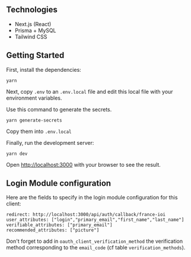 ## Technologies

- Next.js (React)
- Prisma + MySQL
- Tailwind CSS

## Getting Started

First, install the dependencies:

```
yarn
```

Next, copy `.env` to an `.env.local` file and edit this local file
with your environment variables.

Use this command to generate the secrets.

```
yarn generate-secrets
```

Copy them into `.env.local`

Finally, run the development server:

```
yarn dev
```

Open [http://localhost:3000](http://localhost:3000) with your browser to see the result.

## Login Module configuration

Here are the fields to specify in the login module configuration for this client:

```
redirect: http://localhost:3000/api/auth/callback/france-ioi
user_attributes: ["login","primary_email","first_name","last_name"]
verifiable_attributes: ["primary_email"]
recommended_attributes: ["picture"]
```

Don't forget to add in `oauth_client_verification_method` the verification
method corresponding to the `email_code` (cf table `verification_methods`).

